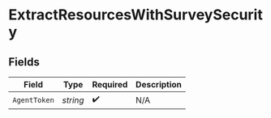 # ExtractResourcesWithSurveySecurity


## Fields

| Field              | Type               | Required           | Description        |
| ------------------ | ------------------ | ------------------ | ------------------ |
| `AgentToken`       | *string*           | :heavy_check_mark: | N/A                |